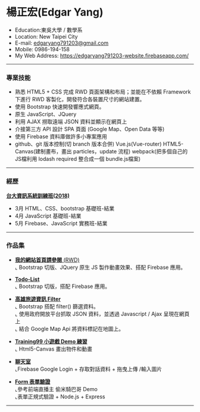 <h1>楊正宏(Edgar Yang)</h1>
<ul>
  <li>Education:東吳大學 / 數學系
  <li>Location: New Taipei City</li>
  <li>E-mail:  
    <a href="mailto:edgaryang791203@gmail.com">edgaryang791203@gmail.com</a>
   </li>
  <li>Mobile: 0986-194-158</li></li>
  <li>My Web Address: 
    <a href="https://edgaryang791203-website.firebaseapp.com/" target="_blank">https://edgaryang791203-website.firebaseapp.com/</a>
  </li>
</ul>
<hr>
<h3>專業技能</h3>
<ul>
  <li>熟悉 HTML5 + CSS 完成 RWD 頁面架構和布局；並能在不依賴 Framework 下進行 RWD 客製化，開發符合各裝置尺寸的網站建置。</li>
  <li>使用 Bootstrap 快速開發響應式網頁。</li>
  <li>原生 JavaScript、JQuery</li>
  <li>利用 AJAX 撈取遠端 JSON 資料並顯示在網頁上</li>
  <li>介接第三方 API 設計 SPA 頁面 (Google Map、Open Data 等等)</li>
  <li>使用 Firebase 資料庫做許多小專案應用</li>
  <li>github、git 版本控制(切 branch 版本合併) 
      Vue.js(Vue-router) 
      HTML5-Canvas(建制畫布，畫出 particles，update 流程) 
      webpack(把多個自己的 JS檔利用 lodash required 整合成一個 bundle.js檔案)
  </li>
</ul>
<hr>
<h3>經歷</h3>
<a href="https://train.csie.ntu.edu.tw/train/">
    <b>台大資訊系統訓練班(2018)</b>
  </a>
<ul>
  <li>3月 HTML、CSS、bootstrap 基礎班-結業</li>
  <li>4月 JavaScript 基礎班-結業</li>
  <li>5月 Firebase、JavaScript 實務班-結業</li>
</ul>
<hr>
<h3>作品集</h3>
<ul>
  <li>
    <p>
        <a href="https://edgaryang791203-website.firebaseapp.com/" target="_blank" rel="nofollow">
          <b>我的網站首頁請參閱</b>
           (RWD)
        </a>
        </br>
          ⌞ Bootstrap 切版、JQuery 原生 JS 製作動畫效果、搭配 Firebase 應用。
    </p>
  </li>
  <li>
    <p>
        <a href="https://edgaryang791203.github.io/todo-list/" target="_blank" rel="nofollow">
          <b>Todo-List</b>
        </a>
        </br>
          ⌞ Bootstrap 切版，搭配 Firebase 應用。
    </p>
  </li>
  <li>
    <p>
        <a href="https://edgaryang791203.github.io/filter-practice/" target="_blank" rel="nofollow">
          <b>高雄旅遊資訊 Filter</b>
        </a>
        </br>
          ⌞ Bootstrap 搭配 filter() 篩選資料。
        </br>
          ⌞ 使用政府開放平台抓取 JSON 資料，並透過 Javascript / Ajax 呈現在網頁上
        </br>
          ⌞ 結合 Google Map Api 將資料標記在地圖上。
    </p>
  </li>
  <li>
    <p>
        <a href="https://edgaryang791203.github.io/small-game-demo/" target="_blank" rel="nofollow">
          <b>Training99 小遊戲 Demo 練習</b>
        </a>
        </br>
          ⌞ Html5-Canvas 畫出物件和動畫
    </p>
  </li>
  <li>
    <p>
        <a href="https://edgaryang791203.github.io/chatroomDemo/" target="_blank" rel="nofollow">
          <b>聊天室</b>
        </a>
        </br>
        ⌞Firebase Google Login + 存取對話資料 + 拖曳上傳 /輸入圖片
    </p>
  </li>
  <li>
    <p>
        <a href="https://edgaryang791203.github.io/form-Validation/dist/" target="_blank" rel="nofollow">
          <b>Form 表單驗證</b>
        </a>
        </br>
          ⌞參考前端直播主 偷米騎巴哥 Demo
        </br>
        ⌞表單正規式驗證 + Node.js + Express
    </p>
  </li>
</ul>
<hr>

